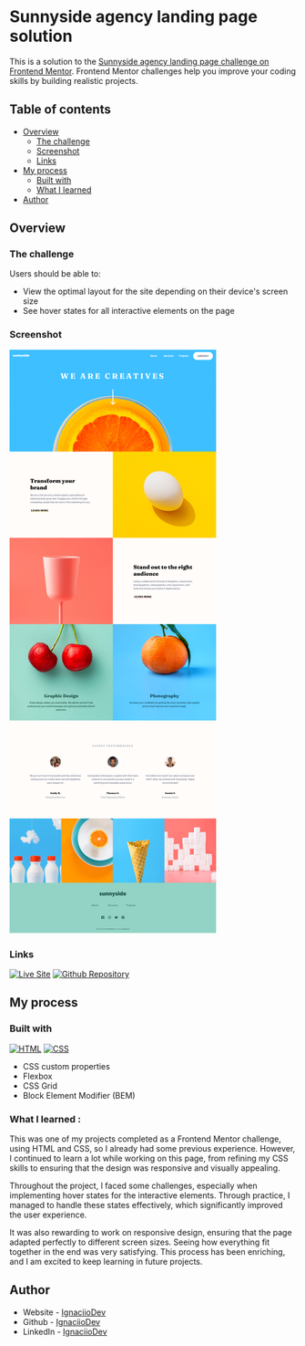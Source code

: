 # Sunnyside agency landing page solution

This is a solution to the [Sunnyside agency landing page challenge on Frontend Mentor](https://www.frontendmentor.io/challenges/sunnyside-agency-landing-page-7yVs3B6ef). Frontend Mentor challenges help you improve your coding skills by building realistic projects.

## Table of contents

- [Overview](#overview)
  - [The challenge](#the-challenge)
  - [Screenshot](#screenshot)
  - [Links](#links)
- [My process](#my-process)
  - [Built with](#built-with)
  - [What I learned](#what-i-learned)
- [Author](#author)

## Overview

### The challenge

Users should be able to:

- View the optimal layout for the site depending on their device's screen size
- See hover states for all interactive elements on the page

### Screenshot

![Screenshot](final/final-desktop.png)

### Links

[![Live Site](https://img.shields.io/static/v1?label=&message=Live%20Site&color=0ABF53&style=for-the-badge)](https://github.com/IgnaciioDev/Sunnyside-agency-landing-page)
[![Github Repository](https://img.shields.io/static/v1?label=&message=Github%20Repository&color=0ABF53&style=for-the-badge&logo=github&logoColor=white)](https://github.com/IgnaciioDev/Sunnyside-agency-landing-page)

## My process

### Built with

[![HTML](https://img.shields.io/static/v1?label=&message=HTML&color=E34F26&logo=html5&logoColor=white&style=for-the-badge)](https://developer.mozilla.org/es/docs/Web/HTML)
[![CSS](https://img.shields.io/static/v1?label=&message=CSS&color=1572B6&logo=css3&logoColor=white&style=for-the-badge)](https://developer.mozilla.org/es/docs/Web/CSS)

- CSS custom properties
- Flexbox
- CSS Grid
- Block Element Modifier (BEM)

### What I learned :

This was one of my projects completed as a Frontend Mentor challenge, using HTML and CSS, so I already had some previous experience. However, I continued to learn a lot while working on this page, from refining my CSS skills to ensuring that the design was responsive and visually appealing.

Throughout the project, I faced some challenges, especially when implementing hover states for the interactive elements. Through practice, I managed to handle these states effectively, which significantly improved the user experience.

It was also rewarding to work on responsive design, ensuring that the page adapted perfectly to different screen sizes. Seeing how everything fit together in the end was very satisfying. This process has been enriching, and I am excited to keep learning in future projects.

## Author

- Website - [IgnaciioDev](https://ignaciiodev.github.io/portfolio2024/) 
- Github - [IgnaciioDev](https://github.com/IgnaciioDev) 
- LinkedIn - [IgnaciioDev](https://www.linkedin.com/in/ignaciodev/) 
